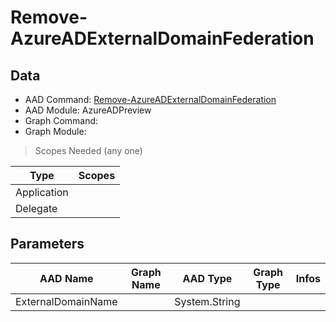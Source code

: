 # Remove-AzureADExternalDomainFederation

## Data

+ AAD Command: [Remove-AzureADExternalDomainFederation](https://docs.microsoft.com/en-us/powershell/module/AzureAD/Remove-AzureADExternalDomainFederation?view=azureadps-2.0-preview)
+ AAD Module: AzureADPreview
+ Graph Command: 
+ Graph Module: 

> Scopes Needed (any one)

|Type|Scopes|
|---|---|
|Application||
|Delegate||

## Parameters

|AAD Name|Graph Name|AAD Type|Graph Type|Infos|
|---|---|---|---|---|
|ExternalDomainName||System.String|||

